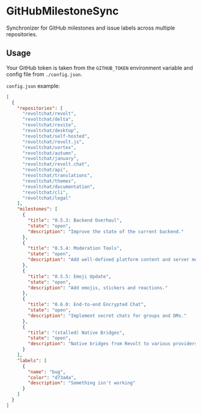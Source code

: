 # GitHubMilestoneSync

Synchronizer for GitHub milestones and issue labels across multiple repositories.

## Usage

Your GitHub token is taken from the `GITHUB_TOKEN` environment variable and config file from `./config.json`.

`config.json` example:

```json
[
  {
    "repositories": [
      "revoltchat/revolt",
      "revoltchat/delta",
      "revoltchat/revite",
      "revoltchat/desktop",
      "revoltchat/self-hosted",
      "revoltchat/revolt.js",
      "revoltchat/vortex",
      "revoltchat/autumn",
      "revoltchat/january",
      "revoltchat/revolt.chat",
      "revoltchat/api",
      "revoltchat/translations",
      "revoltchat/themes",
      "revoltchat/documentation",
      "revoltchat/cli",
      "revoltchat/legal"
    ],
    "milestones": [
      {
        "title": "0.5.3: Backend Overhaul",
        "state": "open",
        "description": "Improve the state of the current backend."
      },
      {
        "title": "0.5.4: Moderation Tools",
        "state": "open",
        "description": "Add well-defined platform content and server moderation tools."
      },
      {
        "title": "0.5.5: Emoji Update",
        "state": "open",
        "description": "Add emojis, stickers and reactions."
      },
      {
        "title": "0.6.0: End-to-end Encrypted Chat",
        "state": "open",
        "description": "Implement secret chats for groups and DMs."
      },
      {
        "title": "(stalled) Native Bridges",
        "state": "open",
        "description": "Native bridges from Revolt to various providers such as Discord and Matrix."
      }
    ],
    "labels": [
      {
        "name": "bug",
        "color": "d73a4a",
        "description": "Something isn't working"
      }
    ]
  }
]
```
